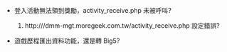 * 登入活動無法領到獎勵，activity_receive.php 未被呼叫?
    1. http:///dmm-mgt.moregeek.com.tw/activity_receive.php 設定錯誤? 

* 遊戲歷程匯出資料功能，還是轉 Big5?